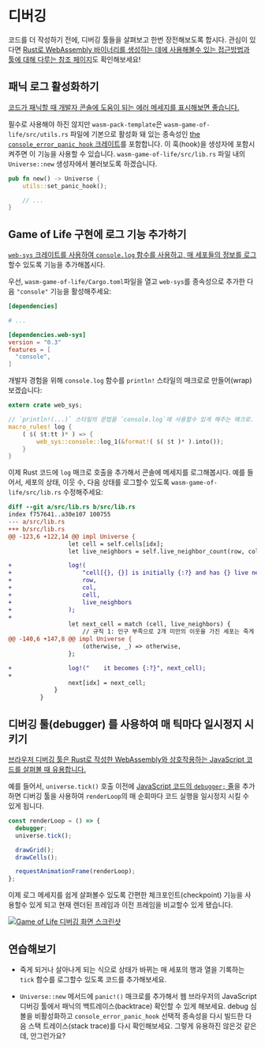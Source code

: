 # 디버깅

코드를 더 작성하기 전에, 디버깅 툴들을 살펴보고 한번 장전해보도록 합시다. 관심이 있다면 [Rust로 WebAssembly 바이너리를 생성하는 데에 사용해볼수 있는 접근방법과 툴에 대해 다루는 참조 페이지][reference-debugging]도 확인해보세요!

[reference-debugging]: ../reference/debugging.html

## 패닉 로그 활성화하기

[코드가 패닉할 때 개발자 콘솔에 도움이 되는 에러 메세지를 표시해보면 좋습니다.](../reference/debugging.html#logging-panics)

필수로 사용해야 하진 않지만 `wasm-pack-template`은 `wasm-game-of-life/src/utils.rs` 파일에 기본으로 활성화 돼 있는 종속성인 [the `console_error_panic_hook` 크레이트][panic-hook]를 포함합니다. 이 훅(hook)을 생성자에 포함시켜주면 이 기능을 사용할 수 있습니다. `wasm-game-of-life/src/lib.rs` 파일 내의 `Universe::new` 생성자에서 불러보도록 하겠습니다.

```rust
pub fn new() -> Universe {
    utils::set_panic_hook();

    // ...
}
```

[panic-hook]: https://github.com/rustwasm/console_error_panic_hook

## Game of Life 구현에 로그 기능 추가하기

[`web-sys` 크레이트를 사용하여 `console.log` 함수를 사용하고, 매 세포들의 정보를 로그][logging]할수 있도록 기능을 추가해봅시다.

우선, `wasm-game-of-life/Cargo.toml`파일을 열고 `web-sys`를 종속성으로 추가한 다음 `"console"` 기능을 활성해주세요:

```toml
[dependencies]

# ...

[dependencies.web-sys]
version = "0.3"
features = [
  "console",
]
```

개발자 경험을 위해 `console.log` 함수를 `println!` 스타일의 매크로로 만들어(wrap)보겠습니다:

[logging]: ../reference/debugging.html#logging-with-the-console-apis

```rust
extern crate web_sys;

// `println!(...)` 스타일의 문법을 `console.log`에 사용할수 있게 해주는 매크로.
macro_rules! log {
    ( $( $t:tt )* ) => {
        web_sys::console::log_1(&format!( $( $t )* ).into());
    }
}
```

이제 Rust 코드에 `log` 매크로 호출을 추가해서 콘솔에 메세지를 로그해봅시다. 예를 들어서, 세포의 상태, 이웃 수, 다음 상태를 로그할수 있도록 `wasm-game-of-life/src/lib.rs` 수정해주세요:

```diff
diff --git a/src/lib.rs b/src/lib.rs
index f757641..a30e107 100755
--- a/src/lib.rs
+++ b/src/lib.rs
@@ -123,6 +122,14 @@ impl Universe {
                 let cell = self.cells[idx];
                 let live_neighbors = self.live_neighbor_count(row, col);

+                log!(
+                    "cell[{}, {}] is initially {:?} and has {} live neighbors",
+                    row,
+                    col,
+                    cell,
+                    live_neighbors
+                );
+
                 let next_cell = match (cell, live_neighbors) {
                     // 규칙 1: 인구 부족으로 2개 미만의 이웃을 가진 세포는 죽게 됩니다. 
@@ -140,6 +147,8 @@ impl Universe {
                     (otherwise, _) => otherwise,
                 };

+                log!("    it becomes {:?}", next_cell);
+
                 next[idx] = next_cell;
             }
         }
```

## 디버깅 툴(debugger) 를 사용하여 매 틱마다 일시정지 시키기

[브라우저 디버깅 툴은 Rust로 작성한 WebAssembly와 상호작용하는 JavaScript 코드를 살펴볼 때 유용합니다.](../reference/debugging.html#using-a-debugger)

예를 들어서, `universe.tick()` 호출 이전에 [JavaScript 코드의 `debugger;` 줄][dbg-stmt]을 추가하면 디버깅 툴을 사용하여 `renderLoop`의 매 순회마다 코드 실행을 일시정지 시킬 수 있게 됩니다.

```js
const renderLoop = () => {
  debugger;
  universe.tick();

  drawGrid();
  drawCells();

  requestAnimationFrame(renderLoop);
};
```

이제 로그 메세지를 쉽게 살펴볼수 있도록 간편한 체크포인트(checkpoint) 기능을 사용할수 있게 되고 현재 렌더된 프레임과 이전 프레임을 비교할수 있게 됐습니다.

[dbg-stmt]: https://developer.mozilla.org/en-US/docs/Web/JavaScript/Reference/Statements/debugger

[![Game of Life 디버깅 화면 스크린샷](../images/game-of-life/debugging.png)](../images/game-of-life/debugging.png)

## 연습해보기

* 죽게 되거나 살아나게 되는 식으로 상태가 바뀌는 매 세포의 행과 열을 기록하는 `tick` 함수를 로그할수 있도록 코드를 추가해보세요.

* `Universe::new` 메서드에 `panic!()` 매크로를 추가해서 웹 브라우저의 JavaScript 디버깅 툴에서 패닉의 백트레이스(backtrace) 확인할 수 있게 해보세요. debug 심볼을 비활성화하고 `console_error_panic_hook` 선택적 종속성을 다시 빌드한 다음 스택 트레이스(stack trace)를 다시 확인해보세요. 그렇게 유용하진 않은것 같은데, 안그런가요?